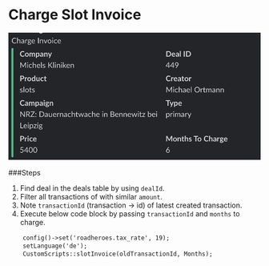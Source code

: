 # Charge Slot Invoice

![node](images/charge-slot-invoice.png)

###Steps

1. Find deal in the deals table by using `dealId`.
2. Filter all transactions of with similar `amount`.
3. Note `transactionId` (transaction -> id) of latest created transaction.  
4. Execute below code block by passing `transactionId` and `months` to charge.
```
    config()->set('roadheroes.tax_rate', 19);
    setLanguage('de');
    CustomScripts::slotInvoice(oldTransactionId, Months);
```
